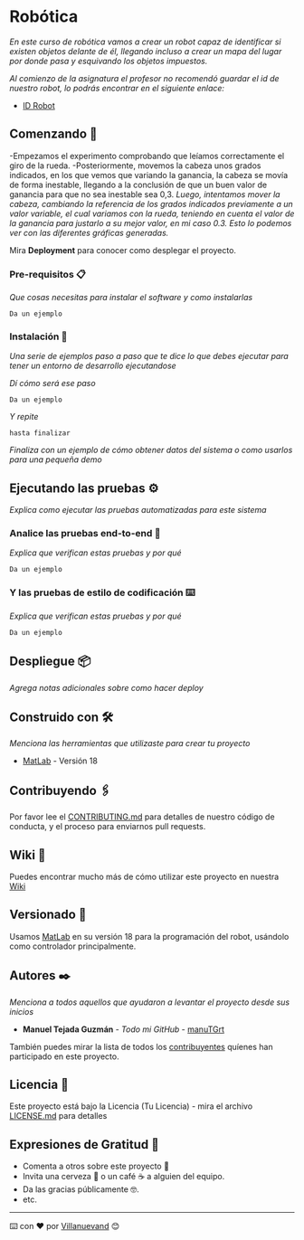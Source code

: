 # Robótica

_En este curso de robótica vamos a crear un robot capaz de identificar si existen objetos delante de él, llegando incluso a crear un mapa del lugar por donde pasa y esquivando los objetos impuestos._

_Al comienzo de la asignatura el profesor no recomendó guardar el id de nuestro robot, lo podrás encontrar en el siguiente enlace:_
* [ID Robot](https://github.com/manuTGrt/robotica/blob/main/id%20robot.txt)

## Comenzando 🚀

-Empezamos el experimento comprobando que leíamos correctamente el giro de la rueda.
-Posteriormente, movemos la cabeza unos grados indicados, en los que vemos que variando la ganancia, la cabeza se movía de forma inestable, llegando a la conclusión de que un buen valor de ganancia para que no sea inestable sea 0,3.
_Luego, intentamos mover la cabeza, cambiando la referencia de los grados indicados previamente a un valor variable, el cual variamos con la rueda, teniendo en cuenta el valor de la ganancia para justarlo a su mejor valor, en mi caso 0.3._
_Esto lo podemos ver con las diferentes gráficas generadas._

Mira **Deployment** para conocer como desplegar el proyecto.


### Pre-requisitos 📋

_Que cosas necesitas para instalar el software y como instalarlas_

```
Da un ejemplo
```

### Instalación 🔧

_Una serie de ejemplos paso a paso que te dice lo que debes ejecutar para tener un entorno de desarrollo ejecutandose_

_Dí cómo será ese paso_

```
Da un ejemplo
```

_Y repite_

```
hasta finalizar
```

_Finaliza con un ejemplo de cómo obtener datos del sistema o como usarlos para una pequeña demo_

## Ejecutando las pruebas ⚙️

_Explica como ejecutar las pruebas automatizadas para este sistema_

### Analice las pruebas end-to-end 🔩

_Explica que verifican estas pruebas y por qué_

```
Da un ejemplo
```

### Y las pruebas de estilo de codificación ⌨️

_Explica que verifican estas pruebas y por qué_

```
Da un ejemplo
```

## Despliegue 📦

_Agrega notas adicionales sobre como hacer deploy_

## Construido con 🛠️

_Menciona las herramientas que utilizaste para crear tu proyecto_

* [MatLab](https://es.mathworks.com/products/matlab.html) - Versión 18

## Contribuyendo 🖇️

Por favor lee el [CONTRIBUTING.md](https://gist.github.com/villanuevand/xxxxxx) para detalles de nuestro código de conducta, y el proceso para enviarnos pull requests.

## Wiki 📖

Puedes encontrar mucho más de cómo utilizar este proyecto en nuestra [Wiki](https://github.com/tu/proyecto/wiki)

## Versionado 📌

Usamos [MatLab](https://es.mathworks.com/products/matlab.html) en su versión 18 para la programación del robot, usándolo como controlador principalmente.

## Autores ✒️

_Menciona a todos aquellos que ayudaron a levantar el proyecto desde sus inicios_

* **Manuel Tejada Guzmán** - *Todo mi GitHub* - [manuTGrt](https://github.com/manuTGrt)

También puedes mirar la lista de todos los [contribuyentes](https://github.com/your/project/contributors) quíenes han participado en este proyecto.

## Licencia 📄

Este proyecto está bajo la Licencia (Tu Licencia) - mira el archivo [LICENSE.md](LICENSE.md) para detalles

## Expresiones de Gratitud 🎁

* Comenta a otros sobre este proyecto 📢
* Invita una cerveza 🍺 o un café ☕ a alguien del equipo.
* Da las gracias públicamente 🤓.
* etc.



---
⌨️ con ❤️ por [Villanuevand](https://github.com/Villanuevand) 😊

